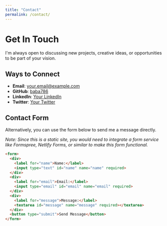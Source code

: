 ```yaml
---
title: "Contact"
permalink: /contact/
---
```


# Get In Touch

I'm always open to discussing new projects, creative ideas, or opportunities to be part of your vision.

## Ways to Connect

- **Email**: your.email@example.com
- **GitHub**: [baba786](https://github.com/baba786)
- **LinkedIn**: [Your LinkedIn](#)
- **Twitter**: [Your Twitter](#)

## Contact Form

Alternatively, you can use the form below to send me a message directly.

*Note: Since this is a static site, you would need to integrate a form service like Formspree, Netlify Forms, or similar to make this form functional.*

```html
<form>
  <div>
    <label for="name">Name:</label>
    <input type="text" id="name" name="name" required>
  </div>
  <div>
    <label for="email">Email:</label>
    <input type="email" id="email" name="email" required>
  </div>
  <div>
    <label for="message">Message:</label>
    <textarea id="message" name="message" required></textarea>
  </div>
  <button type="submit">Send Message</button>
</form>
```
